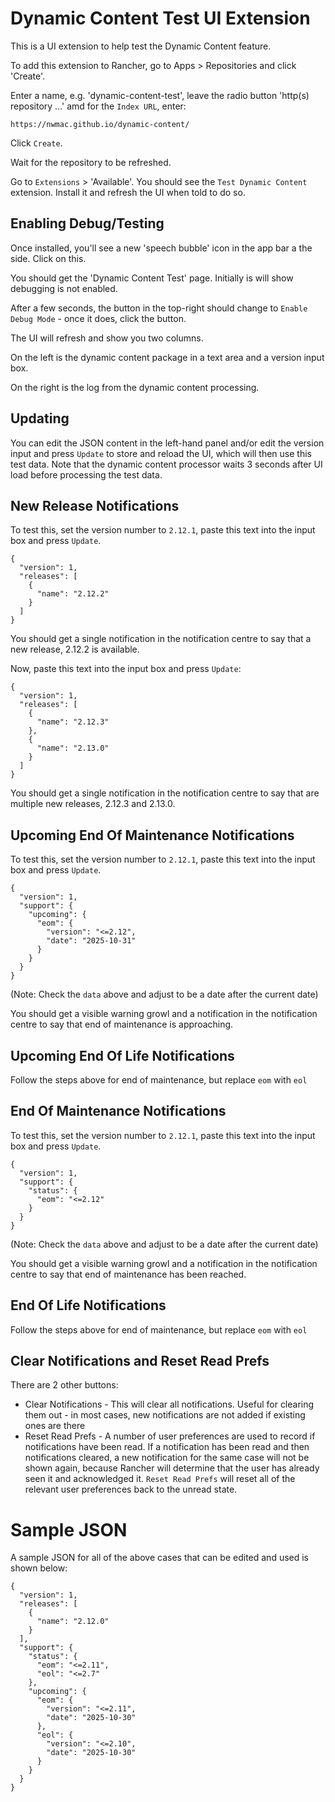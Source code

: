 # Dynamic Content Test UI Extension

This is a UI extension to help test the Dynamic Content feature.

To add this extension to Rancher, go to Apps > Repositories and click 'Create'.

Enter a name, e.g. 'dynamic-content-test', leave the radio button 'http(s) repository ...' amd for the `Index URL`, enter:

`https://nwmac.github.io/dynamic-content/`

Click `Create`.

Wait for the repository to be refreshed.

Go to `Extensions` > 'Available'. You should see the `Test Dynamic Content` extension. Install it and refresh the UI when told to do so.

## Enabling Debug/Testing

Once installed, you'll see a new 'speech bubble' icon in the app bar a the side. Click on this.

You should get the 'Dynamic Content Test' page. Initially is will show debugging is not enabled.

After a few seconds, the button in the top-right should change to `Enable Debug Mode` - once it does, click the button.

The UI will refresh and show you two columns.

On the left is the dynamic content package in a text area and a version input box.

On the right is the log from the dynamic content processing.

## Updating

You can edit the JSON content in the left-hand panel and/or edit the version input and press `Update` to store and reload the UI, which will then use this test data. Note that
the dynamic content processor waits 3 seconds after UI load before processing the test data.

## New Release Notifications

To test this, set the version number to `2.12.1`, paste this text into the input box and press `Update`.

```
{
  "version": 1,
  "releases": [
    {
      "name": "2.12.2"
    }
  ]
}
```

You should get a single notification in the notification centre to say that a new release, 2.12.2 is available.

Now, paste this text into the input box and press `Update`:

```
{
  "version": 1,
  "releases": [
    {
      "name": "2.12.3"
    },
    {
      "name": "2.13.0"
    }
  ]
}
```

You should get a single notification in the notification centre to say that are multiple new releases, 2.12.3 and 2.13.0.

## Upcoming End Of Maintenance Notifications

To test this, set the version number to `2.12.1`, paste this text into the input box and press `Update`.

```
{
  "version": 1,
  "support": {
    "upcoming": {
      "eom": {
        "version": "<=2.12",
        "date": "2025-10-31"
      }
    }
  }
}
```

(Note: Check the `data` above and adjust to be a date after the current date)

You should get a visible warning growl and a notification in the notification centre to say that end of maintenance is approaching.

## Upcoming End Of Life Notifications

Follow the steps above for end of maintenance, but replace `eom` with `eol`

## End Of Maintenance Notifications

To test this, set the version number to `2.12.1`, paste this text into the input box and press `Update`.

```
{
  "version": 1,
  "support": {
    "status": {
      "eom": "<=2.12"
    }
  }
}
```

(Note: Check the `data` above and adjust to be a date after the current date)

You should get a visible warning growl and a notification in the notification centre to say that end of maintenance has been reached.

## End Of Life Notifications

Follow the steps above for end of maintenance, but replace `eom` with `eol`

## Clear Notifications and Reset Read Prefs

There are 2 other buttons:

- Clear Notifications - This will clear all notifications. Useful for clearing them out - in most cases, new notifications are not added if existing ones are there
- Reset Read Prefs - A number of user preferences are used to record if notifications have been read. If a notification has been read and then notifications cleared,
a new notification for the same case will not be shown again, because Rancher will determine that the user has already seen it and acknowledged it. `Reset Read Prefs`
will reset all of the relevant user preferences back to the unread state.

# Sample JSON

A sample JSON for all of the above cases that can be edited and used is shown below:

```
{
  "version": 1,
  "releases": [
    {
      "name": "2.12.0"
    }
  ],
  "support": {
    "status": {
      "eom": "<=2.11",
      "eol": "<=2.7"
    },
    "upcoming": {
      "eom": {
        "version": "<=2.11",
        "date": "2025-10-30"
      },
      "eol": {
        "version": "<=2.10",
        "date": "2025-10-30"
      }
    }
  }
}
```